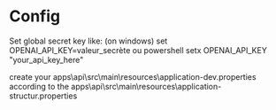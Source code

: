 ##

# Config

Set global secret key like: (on windows)
set OPENAI_API_KEY=valeur_secrète
ou powershell
setx OPENAI_API_KEY "your_api_key_here"

create your apps\api\src\main\resources\application-dev.properties according to the apps\api\src\main\resources\application-structur.properties
